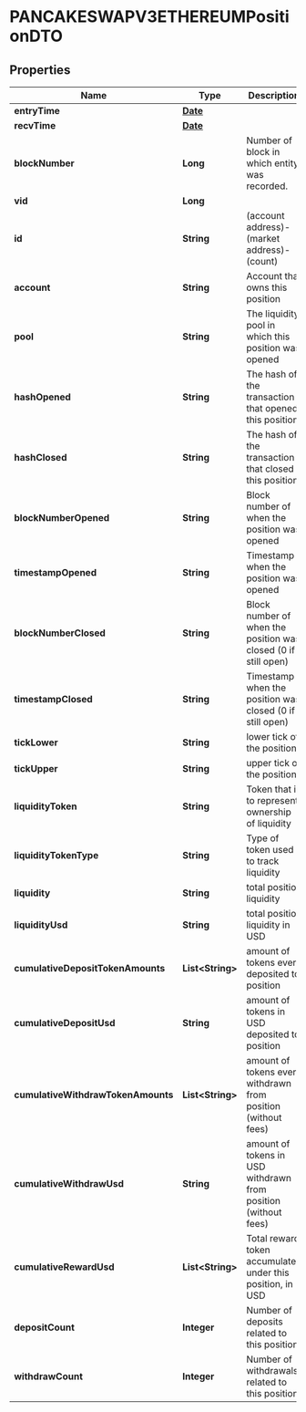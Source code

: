 

# PANCAKESWAPV3ETHEREUMPositionDTO

## Properties

Name | Type | Description | Notes
------------ | ------------- | ------------- | -------------
**entryTime** | [**Date**](Date.md) |  |  [optional]
**recvTime** | [**Date**](Date.md) |  |  [optional]
**blockNumber** | **Long** | Number of block in which entity was recorded. |  [optional]
**vid** | **Long** |  |  [optional]
**id** | **String** | (account address)-(market address)-(count) |  [optional]
**account** | **String** | Account that owns this position |  [optional]
**pool** | **String** | The liquidity pool in which this position was opened |  [optional]
**hashOpened** | **String** | The hash of the transaction that opened this position |  [optional]
**hashClosed** | **String** | The hash of the transaction that closed this position |  [optional]
**blockNumberOpened** | **String** | Block number of when the position was opened |  [optional]
**timestampOpened** | **String** | Timestamp when the position was opened |  [optional]
**blockNumberClosed** | **String** | Block number of when the position was closed (0 if still open) |  [optional]
**timestampClosed** | **String** | Timestamp when the position was closed (0 if still open) |  [optional]
**tickLower** | **String** | lower tick of the position |  [optional]
**tickUpper** | **String** | upper tick of the position |  [optional]
**liquidityToken** | **String** | Token that is to represent ownership of liquidity |  [optional]
**liquidityTokenType** | **String** | Type of token used to track liquidity |  [optional]
**liquidity** | **String** | total position liquidity |  [optional]
**liquidityUsd** | **String** | total position liquidity in USD |  [optional]
**cumulativeDepositTokenAmounts** | **List&lt;String&gt;** | amount of tokens ever deposited to position |  [optional]
**cumulativeDepositUsd** | **String** | amount of tokens in USD deposited to position |  [optional]
**cumulativeWithdrawTokenAmounts** | **List&lt;String&gt;** | amount of tokens ever withdrawn from position (without fees) |  [optional]
**cumulativeWithdrawUsd** | **String** | amount of tokens in USD withdrawn from position (without fees) |  [optional]
**cumulativeRewardUsd** | **List&lt;String&gt;** | Total reward token accumulated under this position, in USD |  [optional]
**depositCount** | **Integer** | Number of deposits related to this position |  [optional]
**withdrawCount** | **Integer** | Number of withdrawals related to this position |  [optional]




